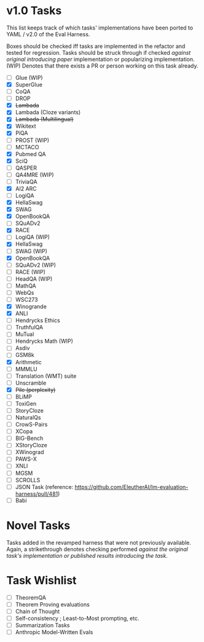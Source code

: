 # v1.0 Tasks
This list keeps track of which tasks' implementations have been ported to YAML / v2.0 of the Eval Harness.

Boxes should be checked iff tasks are implemented in the refactor and tested for regression. Tasks should be struck through if checked *against original introducing paper* implementation or popularizing implementation. (WIP) Denotes that there exists a PR or person working on this task already.

- [ ] Glue (WIP)
- [x] SuperGlue
- [ ] CoQA
- [ ] DROP
- [x] ~~Lambada~~
- [x] Lambada (Cloze variants)
- [x] ~~Lambada (Multilingual)~~
- [x] Wikitext
- [x] PiQA
- [ ] PROST (WIP)
- [ ] MCTACO
- [x] Pubmed QA
- [x] SciQ
- [ ] QASPER
- [ ] QA4MRE (WIP)
- [ ] TriviaQA
- [x] AI2 ARC
- [ ] LogiQA
- [x] HellaSwag
- [x] SWAG
- [x] OpenBookQA
- [ ] SQuADv2
- [x] RACE
- [ ] LogiQA (WIP)
- [x] HellaSwag
- [ ] SWAG (WIP)
- [x] OpenBookQA
- [ ] SQuADv2 (WIP)
- [ ] RACE (WIP)
- [ ] HeadQA (WIP)
- [ ] MathQA
- [ ] WebQs
- [ ] WSC273
- [x] Winogrande
- [x] ANLI
- [ ] Hendrycks Ethics
- [ ] TruthfulQA
- [ ] MuTual
- [ ] Hendrycks Math (WIP)
- [ ] Asdiv
- [ ] GSM8k
- [x] Arithmetic
- [ ] MMMLU
- [ ] Translation (WMT) suite
- [ ] Unscramble
- [x] ~~Pile (perplexity)~~
- [ ] BLiMP
- [ ] ToxiGen
- [ ] StoryCloze
- [ ] NaturalQs
- [ ] CrowS-Pairs
- [ ] XCopa
- [ ] BIG-Bench
- [ ] XStoryCloze
- [ ] XWinograd
- [ ] PAWS-X
- [ ] XNLI
- [ ] MGSM
- [ ] SCROLLS
- [ ] JSON Task (reference: https://github.com/EleutherAI/lm-evaluation-harness/pull/481)
- [ ] Babi

# Novel Tasks
Tasks added in the revamped harness that were not previously available. Again, a strikethrough denotes checking performed *against the original task's implementation or published results introducing the task*.

# Task Wishlist

- [ ] TheoremQA
- [ ] Theorem Proving evaluations
- [ ] Chain of Thought
- [ ] Self-consistency ; Least-to-Most prompting, etc.
- [ ] Summarization Tasks
- [ ] Anthropic Model-Written Evals
